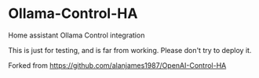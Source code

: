 # Ollama-Control-HA
Home assistant Ollama Control integration

This is just for testing, and is far from working. Please don't try to deploy it.

Forked from https://github.com/alanjames1987/OpenAI-Control-HA